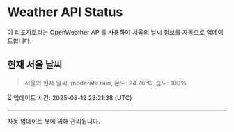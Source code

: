 
# Weather API Status

이 리포지토리는 OpenWeather API를 사용하여 서울의 날씨 정보를 자동으로 업데이트합니다.

## 현재 서울 날씨
> 서울의 현재 날씨: moderate rain, 온도: 24.76°C, 습도: 100%

⏳ 업데이트 시간: 2025-08-12 23:21:38 (UTC)

---
자동 업데이트 봇에 의해 관리됩니다.
